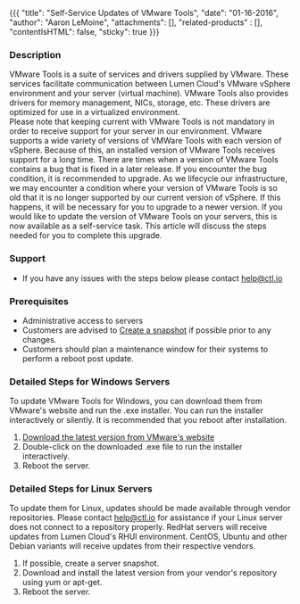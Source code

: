 {{{
  "title": "Self-Service Updates of VMware Tools",
  "date": "01-16-2016",
  "author": "Aaron LeMoine",
  "attachments": [],
  "related-products" : [],
  "contentIsHTML": false,
  "sticky": true
}}}

### Description
VMware Tools is a suite of services and drivers supplied by VMware.  These services facilitate communication between Lumen Cloud's VMware vSphere environment and your server (virtual machine).  VMware Tools also provides drivers for memory management, NICs, storage, etc.  These drivers are optimized for use in a virtualized environment.  
Please note that keeping current with VMware Tools is not mandatory in order to receive support for your server in our environment.  VMware supports a wide variety of versions of VMWare Tools with each version of vSphere.  Because of this, an installed version of VMware Tools receives support for a long time.  There are times when a version of VMware Tools contains a bug that is fixed in a later release.  If you encounter the bug condition, it is recommended to upgrade.  As we lifecycle our infrastructure, we may encounter a condition where your version of VMware Tools is so old that it is no longer supported by our current version of vSphere.  If this happens, it will be necessary for you to upgrade to a newer version.
If you would like to update the version of VMware Tools on your servers, this is now available as a self-service task.  This article will discuss the steps needed for you to complete this upgrade.

### Support
* If you have any issues with the steps below please contact help@ctl.io

### Prerequisites
* Administrative access to servers
* Customers are advised to [Create a snapshot](creating-and-managing-server-snapshots.md) if possible prior to any changes.
* Customers should plan a maintenance window for their systems to perform a reboot post update.

### Detailed Steps for Windows Servers
To update VMware Tools for Windows, you can download them from VMware's website and run the .exe installer. You can run the installer interactively or silently. It is recommended that you reboot after installation.

1. [Download the latest version from VMware's website](https://packages.vmware.com/tools/esx/latest/windows/x64/index.html)
2. Double-click on the downloaded .exe file to run the installer interactively.
3. Reboot the server.

### Detailed Steps for Linux Servers
To update them for Linux, updates should be made available through vendor repositories.  Please contact help@ctl.io for assistance if your Linux server does not connect to a repository properly.  RedHat servers will receive updates from Lumen Cloud's RHUI environment.  CentOS, Ubuntu and other Debian variants will receive updates from their respective vendors.
1. If possible, create a server snapshot.
2. Download and install the latest version from your vendor's repository using yum or apt-get.
3. Reboot the server.

